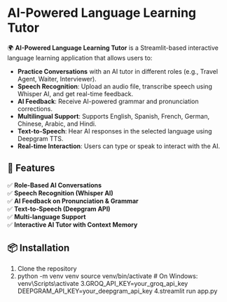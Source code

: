 # AI-Powered Language Learning Tutor

🌍 **AI-Powered Language Learning Tutor** is a Streamlit-based interactive language learning application that allows users to:

- **Practice Conversations** with an AI tutor in different roles (e.g., Travel Agent, Waiter, Interviewer).
- **Speech Recognition**: Upload an audio file, transcribe speech using Whisper AI, and get real-time feedback.
- **AI Feedback**: Receive AI-powered grammar and pronunciation corrections.
- **Multilingual Support**: Supports English, Spanish, French, German, Chinese, Arabic, and Hindi.
- **Text-to-Speech**: Hear AI responses in the selected language using Deepgram TTS.
- **Real-time Interaction**: Users can type or speak to interact with the AI.

## 🚀 Features

✅ **Role-Based AI Conversations**  
✅ **Speech Recognition (Whisper AI)**  
✅ **AI Feedback on Pronunciation & Grammar**  
✅ **Text-to-Speech (Deepgram API)**  
✅ **Multi-language Support**  
✅ **Interactive AI Tutor with Context Memory**  

## 📦 Installation

1. Clone the repository
2. python -m venv venv
source venv/bin/activate  # On Windows: venv\Scripts\activate
3.GROQ_API_KEY=your_groq_api_key
DEEPGRAM_API_KEY=your_deepgram_api_key
4.streamlit run app.py
